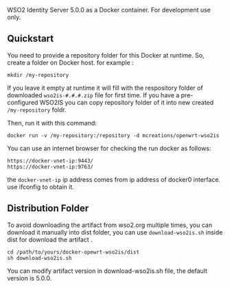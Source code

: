 WSO2 Identity Server 5.0.0 as a Docker container. For development use only.

## Quickstart
You need to provide a repository folder for this Docker at runtime.
So, create a folder on Docker host.
for example :
```
mkdir /my-repository
```
If you leave it empty at runtime it will fill with the respository folder of downloaded `wso2is-#.#.#.zip` file for first time.
If you have a pre-configured WSO2IS you can copy repository folder of it into new created `/my-repository` foldr.

Then, run it with this command:
```
docker run -v /my-repository:/repository -d mcreations/openwrt-wso2is
```
You can use an internet browser for checking the run docker as follows:
```
https://docker-vnet-ip:9443/
https://docker-vnet-ip:9763/
```
the `docker-vnet-ip` ip address comes from ip address of docker0 interface. use ifconfig to obtain it.

## Distribution Folder
To avoid downloading the artifact from wso2.org multiple times, you can download it manually into dist folder, you can use `download-wso2is.sh` inside dist for download the artifact .
```
cd /path/to/yours/docker-opewrt-wso2is/dist
sh download-wso2is.sh
```
You can modify artifact version in download-wso2is.sh file, the default version is 5.0.0.